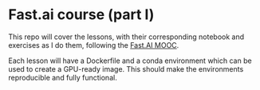 # Fast.ai course (part I)

This repo will cover the lessons, with their corresponding notebook and exercises as I do them, following the [Fast.AI MOOC](http://course.fast.ai).

Each lesson will have a Dockerfile and a conda environment which can be used to create a GPU-ready image. This should make the environments reproducible and fully functional.

